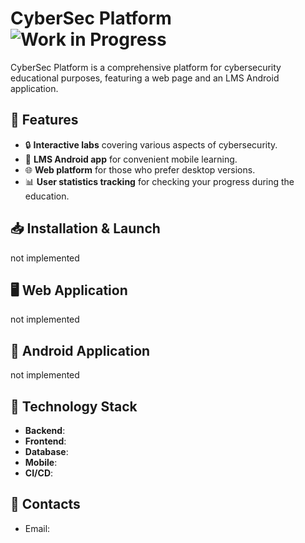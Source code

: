 # CyberSec Platform ![Work in Progress](https://img.shields.io/badge/status-WIP-yellow)

CyberSec Platform is a comprehensive platform for cybersecurity educational purposes, featuring a web page and an LMS Android application. 

## 🚀 Features

- 🔒 **Interactive labs** covering various aspects of cybersecurity.  
- 📱 **LMS Android app** for convenient mobile learning.
- 🌐 **Web platform** for those who prefer desktop versions. 
- 📊 **User statistics tracking** for checking your progress during the education.
  
## 📥 Installation & Launch
not implemented

## 🖥️ Web Application 
not implemented

## 📱 Android Application
not implemented

## 🔧 Technology Stack

- **Backend**: 
- **Frontend**: 
- **Database**: 
- **Mobile**: 
- **CI/CD**: 

## 📧 Contacts
- Email: 
